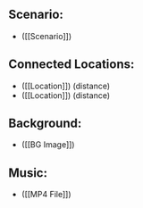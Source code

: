 ## Scenario:
- ([[Scenario]])

## Connected Locations:
- ([[Location]]) (distance)
- ([[Location]]) (distance)

## Background:
- ([[BG Image]])

## Music:
- ([[MP4 File]])